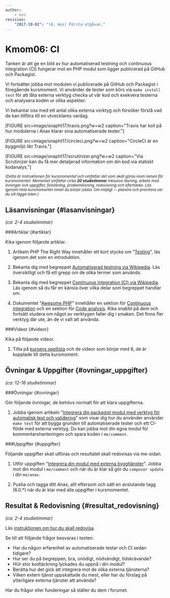 ```yaml
---
author:
    - mos
revision:
    "2017-10-02": "(A, mos) Första utgåvan."
...
```

Kmom06: CI
==================================

Tanken är att ge en bild av hur automatiserad testning och continuous integration (CI) fungerar mot en PHP modul som ligger publicerad på GitHub och Packagist.

Vi fortsätter jobba mot modulen vi publicerade på GitHub och Packagist i föregående kursmoment. Vi använder de tester som körs via `make install test` för att låta externa verktyg checka ut vår kod och exekvera testerna och analysera koden ur olika aspekter.

Vi bekantar oss med ett antal olika externa verktyg och försöker förstå vad de kan tillföra till en utvecklares vardag.

<!--more-->

[FIGURE src=image/snapht17/travis.png?w=w2 caption="Travis har koll på hur modulerna i Anax klarar sina automatiserade tester."]

[FIGURE src=image/snapht17/circleci.png?w=w2 caption="CircleCI är en byggmiljö likt Travis."]

[FIGURE src=image/snapht17/scrutinizer.png?w=w2 caption="Via Scrutinizer kan du få mer detaljerad information om din kod via statiskt kodanalys."]


<small><i>(Detta är instruktionen för kursmomentet och omfattar det som skall göras inom ramen för kursmomentet. Momentet omfattar cirka **20 studietimmar** inklusive läsning, arbete med övningar och uppgifter, felsökning, problemlösning, redovisning och eftertanke. Läs igenom hela kursmomentet innan du börjar jobba. Om möjligt -- planera och prioritera var du vill lägga tiden.)</i></small>



Läsanvisningar  {#lasanvisningar}
---------------------------------

*(ca: 2-4 studietimmar)*



###Artiklar {#artiklar}

Kika igenom följande artiklar.

1. Artikeln PHP The Right Way innehåller ett kort stycke om "[Testing](http://www.phptherightway.com/#testing)", läs igenom det som en introduktion.

1. Bekanta dig med begreppet [Automatiserad testning via Wikipedia](https://en.wikipedia.org/wiki/Test_automation). Läs översiktligt och få ett grepp om de olika termer som används.

1. Bekanta dig med begreppet [Continuous integration (CI) via Wikipedia](https://en.wikipedia.org/wiki/Continuous_integration). Läs igenom så du får en känsla över vilka delar som begreppet handlar om.

1. Dokumentet "[Awesome PHP](https://github.com/ziadoz/awesome-php/blob/master/README.md)" innehåller en sektion för [Continuous integration](https://github.com/ziadoz/awesome-php/blob/master/README.md#continuous-integration) och en sektion för [Code analysis](https://github.com/ziadoz/awesome-php/blob/master/README.md#code-analysis). Kika snabbt på dem och fortsätt studera om något av verktygen faller dig i smaken. Det finns fler verktyg där ute, än de vi valt att använda.



###Videor {#videor}

Kika på följande videor.

1. Titta på [kursens spellista](https://www.youtube.com/playlist?list=PLKtP9l5q3ce-IxTc7j499fXMJ9tMOpTHH) och de videor som börjar med 6, de är kopplade till detta kursmoment.



Övningar & Uppgifter  {#ovningar_uppgifter}
-------------------------------------------

*(ca: 12-16 studietimmar)*



###Övningar {#ovningar}

Gör följande övningar, de behövs normalt för att klara uppgifterna.

1. Jobba igenom artikeln "[Integrera din packagist modul med verktyg för automatisk test och validering](kunskap/integrera-din-packagist-modul-med-verktyg-for-automatisk-test-och-validering)" som visar dig hur du använder använder `make test` för att bygga grunden till automatiserade tester och ett CI-flöde med externa verktyg. Du kan jobba mot din egna modul för kommentarshanteringen och spara koden i `me/comment`.

<!--
1. Artikel om BDD, Behat, Mink samt phpunit mink.
-->



###Uppgifter {#uppgifter}

Följande uppgifter skall utföras och resultatet skall redovisas via me-sidan.

1. Utför uppgiften "[Integrera din modul med externa byggtjänster](uppgift/integrera-din-modul-med-externa-byggtjanster)". Jobba mot din modul i `me/comment` och när du är klar så gör du `composer update` i din `me/anax`.

1. Pusha och tagga ditt Anax, allt eftersom och sätt en avslutande tagg (6.0.\*) när du är klar med alla uppgifter i kursmomentet.

<!--
1. Utöka testbasen, inklusiva BDD.

1. Generera dokumentation för modulen med phpdoc.

1. Mer kodanalys via fler validatorer?
-->


<!--
1. Skriv gruppvis en artikel om ["Continous Integration (CI)"](uppgift/skriv-artikel-om-ci). Spara artikeln i din me-sida.
-->



Resultat & Redovisning  {#resultat_redovisning}
-----------------------------------------------

*(ca: 2-4 studietimmar)*

Läs [instruktionen om hur du skall redovisa](./../redovisa).

Se till att följande frågor besvaras i texten:

* Har du någon erfarenhet av automatiserade testar och CI sedan tidigare?
* Hur ser du på begreppen, bra, onödigt, nödvändigt, tidskrävande?
* HUr stor kodtäckning lyckades du uppnå i din modul?
* Berätta hur det gick att integrera mot de olika externa tjänsterna?
* Vilken extern tjänst uppskattade du mest, eller har du förslag på ytterligare externa tjänster att använda?

Har du frågor eller funderingar så ställer du dem i forumet.
